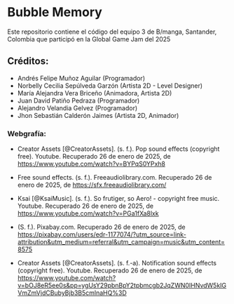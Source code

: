 # Bubble Memory
Este repositorio contiene el código del equipo 3 de B/manga, Santander, Colombia que participó en la Global Game Jam del 2025

## Créditos:
- Andrés Felipe Muñoz Aguilar (Programador)
- Norbelly Cecilia Sepúlveda Garzón (Artista 2D - Level Designer)
- María Alejandra Vera Briceño (Animadora, Artista 2D)
- Juan David Patiño Pedraza (Programador)
- Alejandro Velandia Gelvez (Programador)
- Jhon Sebastián Calderón Jaimes (Artista 2D, Animador)

### Webgrafía:
- Creator Assets [@CreatorAssets]. (s. f.). Pop sound effects (copyright free). Youtube. Recuperado 26 de enero de 2025, de https://www.youtube.com/watch?v=BYPqS0YPxh8

- Free sound effects. (s. f.). Freeaudiolibrary.com. Recuperado 26 de enero de 2025, de https://sfx.freeaudiolibrary.com/

- Ksai [@KsaiMusic]. (s. f.). So frutiger, so Aero! - copyright free music. Youtube. Recuperado 26 de enero de 2025, de https://www.youtube.com/watch?v=PGa1fXa8lxk

- (S. f.). Pixabay.com. Recuperado 26 de enero de 2025, de https://pixabay.com/users/edr-1177074/?utm_source=link-attribution&utm_medium=referral&utm_campaign=music&utm_content=8575

- Creator Assets [@CreatorAssets]. (s. f.-a). Notification sound effects (copyright free). Youtube. Recuperado 26 de enero de 2025, de https://www.youtube.com/watch?v=bOJ8eR5ee0s&pp=ygUsY29pbnBpY2tpbmcgb2JqZWN0IHNvdW5kIGVmZmVjdCBubyBjb3B5cmlnaHQ%3D

